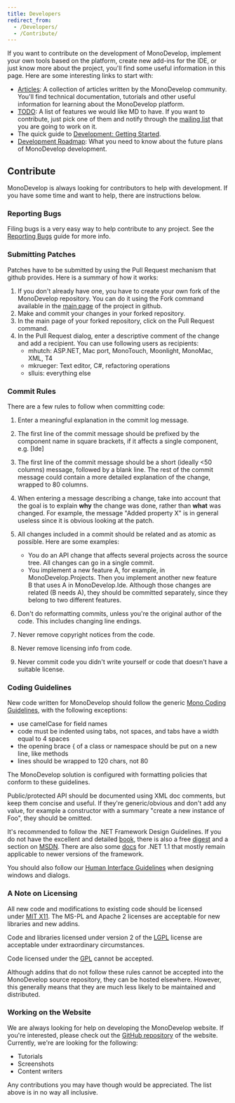 ```yaml
---
title: Developers
redirect_from:
  - /Developers/
  - /Contribute/
---
```


If you want to contribute on the development of MonoDevelop, implement your own tools based on the platform, create new add-ins for the IDE, or just know more about the project, you'll find some useful information in this page. Here are some interesting links to start with:

-   [Articles](/developers/articles/): A collection of articles written by the MonoDevelop community. You'll find technical documentation, tutorials and other useful information for learning about the MonoDevelop platform.
-   [TODO](/archived/developers/todo/): A list of features we would like MD to have. If you want to contribute, just pick one of them and notify through the [mailing list](http://lists.ximian.com/mailman/listinfo/monodevelop-list) that you are going to work on it.
-   The quick guide to [Development: Getting Started](/developers/articles/development-getting-started/).
-   [Development Roadmap](/archived/developers/roadmap/): What you need to know about the future plans of MonoDevelop development.

Contribute
----------

MonoDevelop is always looking for contributors to help with development. If you have some time and want to help, there are instructions below.

### Reporting Bugs

Filing bugs is a very easy way to help contribute to any project. See the [Reporting Bugs](/help/reporting-bugs/) guide for more info.

### Submitting Patches

Patches have to be submitted by using the Pull Request mechanism that github provides. Here is a summary of how it works:

1.  If you don't already have one, you have to create your own fork of the MonoDevelop repository. You can do it using the Fork command available in the [main page](http://github.com/mono/monodevelop) of the project in github.
2.  Make and commit your changes in your forked repository.
3.  In the main page of your forked repository, click on the Pull Request command.
4.  In the Pull Request dialog, enter a descriptive comment of the change and add a recipient. You can use following users as recipients:
    -   mhutch: ASP.NET, Mac port, MonoTouch, Moonlight, MonoMac, XML, T4
    -   mkrueger: Text editor, C#, refactoring operations
    -   slluis: everything else 

### Commit Rules

There are a few rules to follow when committing code:

1.  Enter a meaningful explanation in the commit log message.
2.  The first line of the commit message should be prefixed by the component name in square brackets, if it affects a single component, e.g. [Ide]
3.  The first line of the commit message should be a short (ideally \<50 columns) message, followed by a blank line. The rest of the commit message could contain a more detailed explanation of the change, wrapped to 80 columns.
4.  When entering a message describing a change, take into account that the goal is to explain **why** the change was done, rather than **what** was changed. For example, the message "Added property X" is in general useless since it is obvious looking at the patch.
5.  All changes included in a commit should be related and as atomic as possible. Here are some examples:
    -   You do an API change that affects several projects across the source tree. All changes can go in a single commit.
    -   You implement a new feature A, for example, in MonoDevelop.Projects. Then you implement another new feature B that uses A in MonoDevelop.Ide. Although those changes are related (B needs A), they should be committed separately, since they belong to two different features.

6.  Don't do reformatting commits, unless you're the original author of the code. This includes changing line endings.
7.  Never remove copyright notices from the code.
8.  Never remove licensing info from code.
9.  Never commit code you didn't write yourself or code that doesn't have a suitable license.

### Coding Guidelines

New code written for MonoDevelop should follow the generic [Mono Coding Guidelines](https://www.mono-project.com/Coding_Guidelines), with the following exceptions:

-   use camelCase for field names
-   code must be indented using tabs, not spaces, and tabs have a width equal to 4 spaces
-   the opening brace { of a class or namespace should be put on a new line, like methods
-   lines should be wrapped to 120 chars, not 80

The MonoDevelop solution is configured with formatting policies that conform to these guidelines.

Public/protected API should be documented using XML doc comments, but keep them concise and useful. If they're generic/obvious and don't add any value, for example a constructor with a summary "create a new instance of Foo", they should be omitted.

It's recommended to follow the .NET Framework Design Guidelines. If you do not have the excellent and detailed [book](http://www.amazon.com/dp/0321545613), there is also a free [digest](http://blogs.msdn.com/b/kcwalina/archive/2008/04/09/fdgdigest.aspx) and a section on [MSDN](http://msdn.microsoft.com/en-us/library/ms229042.aspx). There are also some [docs](http://msdn.microsoft.com/en-us/library/czefa0ke(v=vs.71).aspx "http://msdn.microsoft.com/en-us/library/czefa0ke(v=vs.71).aspx") for .NET 1.1 that mostly remain applicable to newer versions of the framework.

You should also follow our [Human Interface Guidelines](/developers/articles/human-interface-guidelines/) when designing windows and dialogs.

### A Note on Licensing

All new code and modifications to existing code should be licensed under [MIT X11](http://www.opensource.org/licenses/mit-license.php). The MS-PL and Apache 2 licenses are acceptable for new libraries and new addins.

Code and libraries licensed under version 2 of the [LGPL](http://www.opensource.org/licenses/lgpl-license.php) license are acceptable under extraordinary circumstances.

Code licensed under the [GPL](http://www.opensource.org/licenses/gpl-license.php) cannot be accepted.

Although addins that do not follow these rules cannot be accepted into the MonoDevelop source repository, they can be hosted elsewhere. However, this generally means that they are much less likely to be maintained and distributed.

### Working on the Website

We are always looking for help on developing the MonoDevelop website. If you're interested, please check out the [GitHub repository](https://github.com/mono/md-website) of the website. Currently, we're are looking for the following:

-   Tutorials
-   Screenshots
-   Content writers

Any contributions you may have though would be appreciated. The list above is in no way all inclusive.
